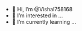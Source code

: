 - 👋 Hi, I’m @Vishal758168
- 👀 I’m interested in ...
- 🌱 I’m currently learning ...


<!---
Vishal758168/Vishal758168 is a ✨ special ✨ repository because its `README.md` (this file) appears on your GitHub profile.
You can click the Preview link to take a look at your changes.
--->
